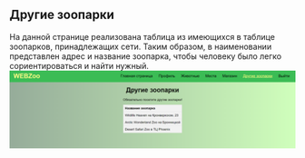 ## Другие зоопарки 

На данной странице реализована таблица из имеющихся в таблице зоопарков, принадлежащих сети. Таким образом, в наименовании представлен адрес и название зоопарка, чтобы человеку было легко сориентироваться и найти нужный.
![Screenshot](img/other_zoos.png)